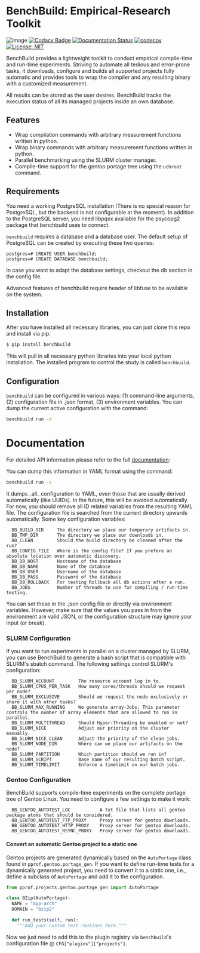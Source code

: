 # BenchBuild: Empirical-Research Toolkit
![image](https://travis-ci.org/PolyJIT/benchbuild.svg?branch=master)
[![Codacy Badge](https://api.codacy.com/project/badge/Grade/217af919753b4d16b3760282c1274751)](https://www.codacy.com/app/polyjit/benchbuild_2?utm_source=github.com&amp;utm_medium=referral&amp;utm_content=PolyJIT/benchbuild&amp;utm_campaign=Badge_Grade)
[![Documentation Status](https://readthedocs.org/projects/pprof-study/badge/?version=master)](http://pprof-study.readthedocs.io/en/master/?badge=master)
[![codecov](https://codecov.io/gh/PolyJIT/benchbuild/branch/master/graph/badge.svg)](https://codecov.io/gh/PolyJIT/benchbuild)
[![License: MIT](https://img.shields.io/badge/License-MIT-yellow.svg)](https://opensource.org/licenses/MIT)

BenchBuild provides a lightweight toolkit to conduct empirical compile-time and run-time experiments.
Striving to automate all tedious and error-prone tasks, it downloads, configure and builds all supported projects fully automatic and provides tools to wrap the compiler and any resulting binary with a customized measurement.

All results can be stored as the user desires.
BenchBuild tracks the execution status of all its managed projects inside an own database.

## Features

- Wrap compilation commands with arbitrary measurement functions written in python.
- Wrap binary commands with arbitrary measurement functions written in python.
- Parallel benchmarking using the SLURM cluster manager.
- Compile-time support for the gentoo portage tree using the `uchroot` command.

## Requirements

You need a working PostgreSQL installation (There is no special reason for PostgreSQL, but the backend is not configurable at the moment).
In addition to the PostgreSQL server, you need libpqxx available for the psycopg2 package that benchbuild uses to connect.

`benchbuild` requires a database and a database user.
The default setup of PostgreSQL can be created by executing these two queries:

```psql
postgres=# CREATE USER benchbuild;
postgres=# CREATE DATABASE benchbuild;
```

In case you want to adapt the database settings, checkout the db section in the config file.

Advanced features of benchbuild require header of libfuse to be available on the system.

## Installation

After you have installed all necessary libraries, you can just clone this repo and install via pip.

```bash
$ pip install benchbuild
```

This will pull in all necessary python libraries into your local python installation.
The installed program to control the study is called `benchbuild`.

## Configuration

`benchbuild` can be configured in various ways: (1) command-line arguments, (2) configuration file in .json format, (3) environment variables. 
You can dump the current active configuration with the command:

```bash
benchbuild run -d
```

# Documentation

For detailed API information please refer to the full
[documentation](https://simbuerg.github.io/benchbuild):

You can dump this information in YAML format using the command:
```bash
benchbuild run -s
```

It dumps \_all\_ configuration to YAML, even those that are usually derived automatically (like UUIDs).
In the future, this will be avoided automatically.
For now, you should remove all ID related variables from the resulting YAML file.
The configuration file is searched from the current directory upwards automatically.
Some key configuration variables:

```
  BB_BUILD_DIR     The directory we place our temporary artifacts in.
  BB_TMP_DIR       The directory we place our downloads in.
  BB_CLEAN         Should the build directory be cleaned after the run?
  BB_CONFIG_FILE   Where is the config file? If you prefere an absolute location over automatic discovery.
  BB_DB_HOST       Hostname of the database
  BB_DB_NAME       Name of the database
  BB_DB_USER       Username of the database
  BB_DB_PASS       Password of the database
  BB_DB_ROLLBACK   For testing Rollback all db actions after a run.
  BB_JOBS          Number of threads to use for compiling / run-time testing.
```

You can set these in the .json config file or directly via environment
variables. However, make sure that the values you pass in from the
environment are valid JSON, or the configuration structure may ignore
your input (or break).

### SLURM Configuration

If you want to run experiments in parallel on a cluster managed by
SLURM, you can use BenchBuild to generate a bash script that is
compatible with SLURM's sbatch command. The following settings control
SLURM's configuration:

```
  BB_SLURM_ACCOUNT         The resource account log in to.
  BB_SLURM_CPUS_PER_TASK   How many cores/threads should we request per node?
  BB_SLURM_EXCLUSIVE       Should we request the node exclusively or share it with other tasks?
  BB_SLURM_MAX_RUNNING     We generate array-Jobs. This parameter controls the number of array elements that are allowed to run in parallel.
  BB_SLURM_MULTITHREAD     Should Hyper-Threading be enabled or not?
  BB_SLURM_NICE            Adjust our priority on the cluster manually.
  BB_SLURM_NICE_CLEAN      Adjust the priority of the clean jobs.
  BB_SLURM_NODE_DIR        Where can we place our artifacts on the node?
  BB_SLURM_PARTITION       Which partition should we run in?
  BB_SLURM_SCRIPT          Base name of our resulting batch script.
  BB_SLURM_TIMELIMIT       Enforce a timelimit on our batch jobs.
```

### Gentoo Configuration

BenchBuild supports compile-time experiments on the complete portage
tree of Gentoo Linux. You need to configure a few settings to make it
work:

```
  BB_GENTOO_AUTOTEST_LOC           A txt file that lists all gentoo package atoms that should be considered.
  BB_GENTOO_AUTOTEST_FTP_PROXY     Proxy server for gentoo downloads.
  BB_GENTOO_AUTOTEST_HTTP_PROXY    Proxy server for gentoo downloads.
  BB_GENTOO_AUTOTEST_RSYNC_PROXY   Proxy server for gentoo downloads.
```

#### Convert an automatic Gentoo project to a static one

Gentoo projects are generated dynamically based on the `AutoPortage`
class found in `pprof.gentoo.portage_gen`. If you want to define
run-time tests for a dynamically generated project, you need to convert
it to a static one, i.e., define a subclass of `AutoPortage` and add it
to the configuration.

```python
from pprof.projects.gentoo.portage_gen import AutoPortage

class BZip(AutoPortage):
  NAME = "app-arch"
  DOMAIN = "bzip2"

  def run_tests(self, run):
    """Add your custom test routines here."""
```

Now we just need to add this to the plugin registry via `benchbuild`'s
configuration file @ `CFG["plugins"]["projects"]`.
